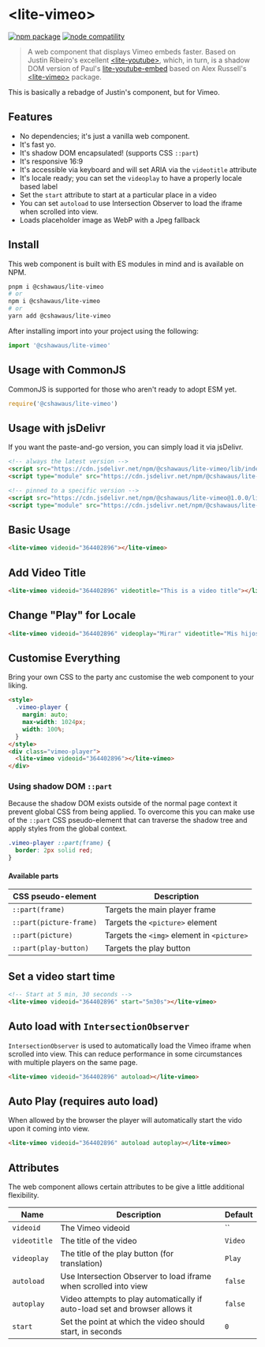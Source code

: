 # \<lite-vimeo\>

<p>
  <a href="https://npmjs.com/package/@cshawaus/lite-vimeo"><img src="https://img.shields.io/npm/v/@cshawaus/lite-vimeo.svg" alt="npm package"></a>
  <a href="https://www.jsdelivr.com/package/npm/@cshawaus/lite-vimeo"><img src="https://data.jsdelivr.com/v1/package/npm/@cshawaus/lite-vimeo/badge" alt="node compatility"></a>
</p>

> A web component that displays Vimeo embeds faster. Based on Justin Ribeiro's excellent [\<lite-youtube\>](https://github.com/justinribeiro/lite-youtube), which, in turn, is a shadow DOM version of Paul's [lite-youtube-embed](https://github.com/paulirish/lite-youtube-embed) based on Alex Russell's [\<lite-vimeo\>](https://github.com/slightlyoff/lite-vimeo) package.

This is basically a rebadge of Justin's component, but for Vimeo.

## Features

- No dependencies; it's just a vanilla web component.
- It's fast yo.
- It's shadow DOM encapsulated! (supports CSS `::part`)
- It's responsive 16:9
- It's accessible via keyboard and will set ARIA via the `videotitle` attribute
- It's locale ready; you can set the `videoplay` to have a properly locale based label
- Set the `start` attribute to start at a particular place in a video
- You can set `autoload` to use Intersection Observer to load the iframe when scrolled into view.
- Loads placeholder image as WebP with a Jpeg fallback

## Install

This web component is built with ES modules in mind and is
available on NPM.

```sh
pnpm i @cshawaus/lite-vimeo
# or
npm i @cshawaus/lite-vimeo
# or
yarn add @cshawaus/lite-vimeo
```

After installing import into your project using the following:

```js
import '@cshawaus/lite-vimeo'
```

## Usage with CommonJS

CommonJS is supported for those who aren't ready to adopt ESM yet.

```js
require('@cshawaus/lite-vimeo')
```

## Usage with jsDelivr

If you want the paste-and-go version, you can simply load it via jsDelivr.

```html
<!-- always the latest version -->
<script src="https://cdn.jsdelivr.net/npm/@cshawaus/lite-vimeo/lib/index.js"></script>
<script type="module" src="https://cdn.jsdelivr.net/npm/@cshawaus/lite-vimeo/lib/index.esm.js"></script>

<!-- pinned to a specific version -->
<script src="https://cdn.jsdelivr.net/npm/@cshawaus/lite-vimeo@1.0.0/lib/index.js"></script>
<script type="module" src="https://cdn.jsdelivr.net/npm/@cshawaus/lite-vimeo@1.0.0/lib/index.esm.js"></script>
```

## Basic Usage

```html
<lite-vimeo videoid="364402896"></lite-vimeo>
```

## Add Video Title

```html
<lite-vimeo videoid="364402896" videotitle="This is a video title"></lite-vimeo>
```

## Change "Play" for Locale</h3>

```html
<lite-vimeo videoid="364402896" videoplay="Mirar" videotitle="Mis hijos se burlan de mi español"></lite-vimeo>
```

## Customise Everything

Bring your own CSS to the party anc customise the web component to your liking.

```html
<style>
  .vimeo-player {
    margin: auto;
    max-width: 1024px;
    width: 100%;
  }
</style>
<div class="vimeo-player">
  <lite-vimeo videoid="364402896"></lite-vimeo>
</div>
```

### Using shadow DOM `::part`

Because the shadow DOM exists outside of the normal page context it prevent global CSS from being applied. To overcome this you can make use of the `::part` CSS pseudo-element that can traverse the shadow tree and apply styles from the global context.

```css
.vimeo-player ::part(frame) {
  border: 2px solid red;
}
```

#### Available parts

| CSS pseudo-element      | Description                                |
| ----------------------- | ------------------------------------------ |
| `::part(frame)`         | Targets the main player frame              |
| `::part(picture-frame)` | Targets the `<picture>` element            |
| `::part(picture)`       | Targets the `<img>` element in `<picture>` |
| `::part(play-button)`   | Targets the play button                    |

## Set a video start time

```html
<!-- Start at 5 min, 30 seconds -->
<lite-vimeo videoid="364402896" start="5m30s"></lite-vimeo>
```

## Auto load with `IntersectionObserver`

`IntersectionObserver` is used to automatically load the Vimeo iframe when scrolled into view. This can reduce performance in some circumstances with multiple players on the same page.

```html
<lite-vimeo videoid="364402896" autoload></lite-vimeo>
```

## Auto Play (requires auto load)

When allowed by the browser the player will automatically start the vido upon it coming into view.

```html
<lite-vimeo videoid="364402896" autoload autoplay></lite-vimeo>
```

## Attributes

The web component allows certain attributes to be give a little additional
flexibility.

| Name         | Description                                                                 | Default |
| ------------ | --------------------------------------------------------------------------- | ------- |
| `videoid`    | The Vimeo videoid                                                           | ``      |
| `videotitle` | The title of the video                                                      | `Video` |
| `videoplay`  | The title of the play button (for translation)                              | `Play`  |
| `autoload`   | Use Intersection Observer to load iframe when scrolled into view            | `false` |
| `autoplay`   | Video attempts to play automatically if auto-load set and browser allows it | `false` |
| `start`      | Set the point at which the video should start, in seconds                   | `0`     |
